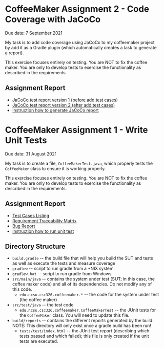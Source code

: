 CoffeeMaker Assignment 2 - Code Coverage with JaCoCo
=================================

Due date: 7 September 2021

My task is to add code coverage using JaCoCo to my coffeemaker project by add it as a Gradle plugin (which automatically creates a task to generate a report).

This exercise focuses entirely on testing.  You are NOT to fix the coffee maker.  You are only to develop tests to exercise the functionality as described in the requirements.

## Assignment Report

* [JaCoCo test report version 1 (before add test cases)](../../wiki/Test%20Case)
* [JaCoCo test report version 2 (after add test cases)](../../wiki/Test%20Case)
* [Instruction how to generate JaCoCo report](../../wiki/Test%20Case)

CoffeeMaker Assignment 1 - Write Unit Tests
=================================

Due date: 31 August 2021

My task is to create a file, `CoffeeMakerTest.java`, which properly tests the `CoffeeMaker` class to ensure it is working properly. 

This exercise focuses entirely on testing.  You are NOT to fix the coffee maker.  You are only to develop tests to exercise the functionality as described in the requirements.

## Assignment Report
* [Test Cases Listing](../../wiki/Test%20Case)
* [Requirement Traceability Matrix](../../wiki/Requirement%20Traceability%20Matrix)
* [Bug Report](../../wiki/Bug%20Report)
* [Instruction how to run unit test](../../wiki/Instruction%20how%20to%20run%20tests)


## Directory Structure
 * `build.gradle` -- the build file that will help you build the SUT and tests as well as execute the tests and measure coverage
 * `gradlew` -- script to run gradle from a *NIX system
 * `gradlew.bat` -- script to run gradle from Windows
 * `src/main/java` -- contains the system under test (SUT; in this case, the coffee maker code) and all of its dependencies.  Do not modify any of this code.
   - `edu.ncsu.csc326.coffeemaker.*` -- the code for the system under test (the coffee maker)
 * `src/test/java` -- the test code
   - `edu.ncsu.csc326.coffeemaker.CoffeeMakerTest` -- the JUnit tests for the `CoffeeMaker` class.  You will need to update this file.
 * `build/reports` -- contains the different reports generated by the build.  NOTE: This directory will only exist once a gradle build has been run!
   - `tests/test/index.html` -- the JUnit test report (describing which tests passed and which failed); this file is only created if the unit tests are executed.
